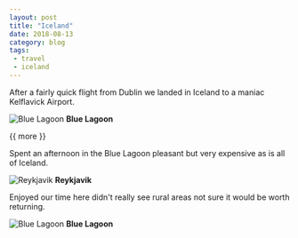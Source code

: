 ```yaml
---
layout: post
title: "Iceland"
date: 2018-08-13
category: blog
tags:
 - travel
 - iceland
---
```


<!--start excerpt-->

After a fairly quick flight from Dublin we landed in Iceland to a maniac Kelflavick Airport.

![Blue Lagoon](/images/2018/2018-08-13-iceland-2.jpg)
**Blue Lagoon**

{{ more }}

Spent an afternoon in the Blue Lagoon pleasant but very expensive as is all of Iceland.

![Reykjavik](/images/2018/2018-08-13-iceland.jpg) **Reykjavik**

Enjoyed our time here didn't really see rural areas not sure it would be worth returning. 

![Blue Lagoon](/images/2018/2018-08-13-iceland-3.jpg)
**Blue Lagoon** 
